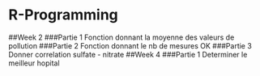 # R-Programming
##Week 2
###Partie 1
Fonction donnant la moyenne des valeurs de pollution
###Partie 2
Fonction donnant le nb de mesures OK
###Partie 3
Donner correlation sulfate - nitrate
##Week 4
###Partie 1
Determiner le meilleur hopital